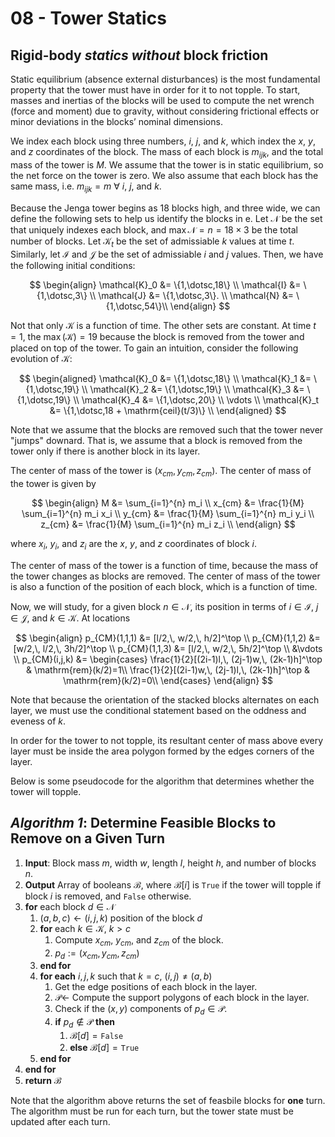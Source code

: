 # 08 - Tower Statics

## Rigid-body *statics without* block friction

Static equilibrium (absence external disturbances) is the most fundamental property that the tower must have in order for it to not topple. To start, masses and inertias of the blocks will be used to compute the net wrench
(force and moment) due to gravity, without considering frictional effects or minor deviations in the blocks’ nominal dimensions.

We index each block using three numbers, $i$, $j$, and $k$, which index the $x$, $y$, and $z$ coordinates of the block.  The mass of each block is $m_{ijk}$, and the total mass of the tower is $M$. We assume that the tower is in static equilibrium, so the net force on the tower is zero. We also assume that each block has the same mass, i.e. $m_{ijk} = m$ $\forall$ $i$, $j$, and $k$.

Because the Jenga tower begins as 18 blocks high, and three wide, we can define the following sets to help us identify the blocks in e. Let $\mathcal{N}$ be the set that uniquely indexes each block, and $\max {\mathcal{N}}=n=18 \times 3$  be the total number of blocks. Let $\mathcal{K}_t$ be the set of admissiable $k$ values at time $t$. Similarly, let $\mathcal{I}$ and $\mathcal{J}$ be the set of admissiable $i$ and $j$ values. Then, we have the following initial conditions:

$$
\begin{align}
    \mathcal{K}_0 &= \{1,\dotsc,18\} \\
    \mathcal{I} &= \{1,\dotsc,3\} \\
    \mathcal{J} &= \{1,\dotsc,3\}. \\
    \mathcal{N} &=  \{1,\dotsc,54\}\\
\end{align}
$$

Not that only $\mathcal{K}$ is a function of time. The other sets are constant. At time $t=1$, the $\max{(\mathcal{K})} = 19$ because the block is removed from the tower and placed on top of the tower. To gain an intuition, consider the following evolution of $\mathcal{K}$:

$$
\begin{aligned}
    \mathcal{K}_0 &= \{1,\dotsc,18\} \\
    \mathcal{K}_1 &= \{1,\dotsc,19\} \\
    \mathcal{K}_2 &= \{1,\dotsc,19\} \\
    \mathcal{K}_3 &= \{1,\dotsc,19\} \\
    \mathcal{K}_4 &= \{1,\dotsc,20\} \\
    \vdots \\
    \mathcal{K}_t &= \{1,\dotsc,18 + \mathrm{ceil}(t/3)\} \\
\end{aligned}
$$

Note that we assume that the blocks are removed such that the tower never "jumps" downard. That is, we assume that a block is removed from the tower only if there is another block in its layer.

The center of mass of the tower is $(x_{cm}, y_{cm}, z_{cm})$. The center of mass of the tower is given by

$$
\begin{align}
    M &= \sum_{i=1}^{n} m_i \\
    x_{cm} &= \frac{1}{M} \sum_{i=1}^{n} m_i x_i \\
    y_{cm} &= \frac{1}{M} \sum_{i=1}^{n} m_i y_i \\
    z_{cm} &= \frac{1}{M} \sum_{i=1}^{n} m_i z_i \\
\end{align}
$$

where $x_i$, $y_i$, and $z_i$ are the $x$, $y$, and $z$ coordinates of block $i$. 

The center of mass of the tower is a function of time, because the mass of the tower changes as blocks are removed. The center of mass of the tower is also a function of the position of each block, which is a function of time. 

Now, we will study, for a given block $n \in \mathcal{N}$, its position in terms of $i \in \mathcal{I}$, $j \in \mathcal{J}$, and $k \in \mathcal{K}$. At locations

$$
\begin{align}
    p_{CM}(1,1,1) &= [l/2,\, w/2,\, h/2]^\top \\
    p_{CM}(1,1,2) &= [w/2,\, l/2,\, 3h/2]^\top \\
    p_{CM}(1,1,3) &= [l/2,\, w/2,\, 5h/2]^\top \\
    &\vdots \\
    p_{CM}(i,j,k)  &= 
    \begin{cases}
    \frac{1}{2}[(2i-1)l,\, (2j-1)w,\, (2k-1)h]^\top & \mathrm{rem}(k/2)=1\\
    \frac{1}{2}[(2i-1)w,\, (2j-1)l,\, (2k-1)h]^\top & \mathrm{rem}(k/2)=0\\
    \end{cases}
\end{align}
$$

Note that because the orientation of the stacked blocks alternates on each layer, we must use the conditional statement based on the oddness and eveness of $k$.

In order for the tower to not topple, its resultant center of mass above every layer must be inside the area polygon formed by the edges corners of the layer.

Below is some pseudocode for the algorithm that determines whether the tower will topple.

## *Algorithm 1*: Determine Feasible Blocks to Remove on a Given Turn
1. **Input**: Block mass $m$, width $w$, length $l$, height $h$, and number of blocks $n$.
2. **Output** Array of booleans $\mathcal{B}$, where $\mathcal{B}[i]$ is $\texttt{True}$ if the tower will topple if block $i$ is removed, and $\texttt{False}$ otherwise.
3. **for** each block $d\in \mathcal{N}$
   1. $(a,b,c) \leftarrow (i,j,k)$ position of the block $d$
   2. **for** each $k \in \mathcal{K}$, $k>c$
      1. Compute $x_{cm}$, $y_{cm}$, and $z_{cm}$ of the block.
      2. $p_d := (x_{cm}, y_{cm}, z_{cm})$
   3. **end for**
   4. **for each** $i,j,k$ such that $k=c$, $(i,j) \neq (a,b)$
      1. Get the edge positions of each block in the layer.
      2. $\mathcal{P} \leftarrow$ Compute the support polygons of each block in the layer.
      3. Check if the $(x,y)$ components of $p_d \in \mathcal{P}$.
      4. **if** $p_d \notin \mathcal{P}$ **then**
         1. $\mathcal{B}[d] = \texttt{False}$
         2. **else** $\mathcal{B}[d] = \texttt{True}$
   5. **end for**
4. **end for**
5. **return** $\mathcal{B}$

Note that the algorithm above returns the set of feasbile blocks for **one** turn. The algorithm must be run for each turn, but the tower state must be updated after each turn.